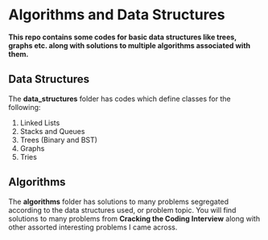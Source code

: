 # Algorithms and Data Structures 

**This repo contains some codes for basic data structures like trees, graphs etc. along with solutions to multiple 
algorithms associated with them.**

## Data Structures
The **data_structures** folder has codes which define classes for the following:
1. Linked Lists
2. Stacks and Queues
3. Trees (Binary and BST)
4. Graphs
5. Tries

## Algorithms
The **algorithms** folder has solutions to many problems segregated according to the data structures used, or problem topic. 
You will find solutions to many problems from **Cracking the Coding Interview** along with other assorted interesting 
problems I came across. 


